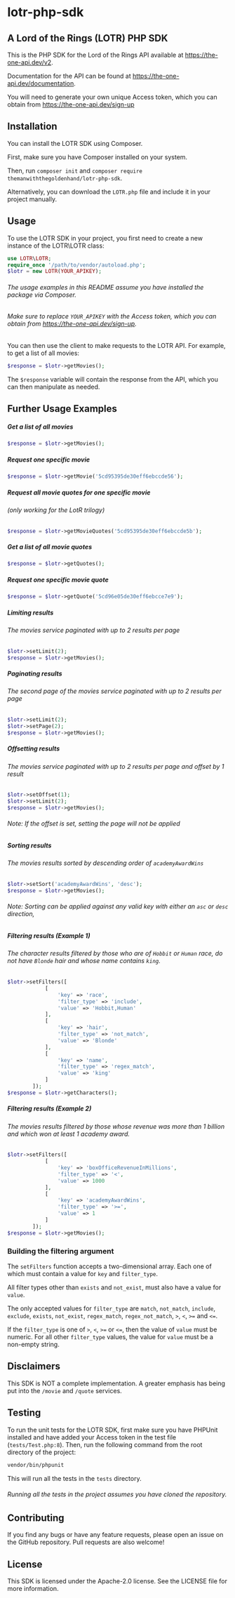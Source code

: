 # lotr-php-sdk
## A Lord of the Rings (LOTR) PHP SDK

This is the PHP SDK for the Lord of the Rings API available at https://the-one-api.dev/v2.

Documentation for the API can be found at https://the-one-api.dev/documentation.

You will need to generate your own unique Access token, which you can obtain from https://the-one-api.dev/sign-up

## Installation
You can install the LOTR SDK using Composer. 

First, make sure you have Composer installed on your system. 

Then, run `composer init` and `composer require themanwiththegoldenhand/lotr-php-sdk`.

Alternatively, you can download the `LOTR.php` file and include it in your project manually.

## Usage
To use the LOTR SDK in your project, you first need to create a new instance of the LOTR\LOTR class:

```php
use LOTR\LOTR;
require_once '/path/to/vendor/autoload.php';
$lotr = new LOTR(YOUR_APIKEY);
```

###### The usage examples in this README assume you have installed the package via Composer.
###### Make sure to replace `YOUR_APIKEY` with the Access token, which you can obtain from https://the-one-api.dev/sign-up.

You can then use the client to make requests to the LOTR API. For example, to get a list of all movies:

```php
$response = $lotr->getMovies();
```

The `$response` variable will contain the response from the API, which you can then manipulate as needed.

## Further Usage Examples

##### Get a list of all movies
```php
$response = $lotr->getMovies();
```

##### Request one specific movie
```php
$response = $lotr->getMovie('5cd95395de30eff6ebccde56');
```

##### Request all movie quotes for one specific movie 
###### (only working for the LotR trilogy)
```php
$response = $lotr->getMovieQuotes('5cd95395de30eff6ebccde5b');
```

##### Get a list of all movie quotes
```php
$response = $lotr->getQuotes();
```

##### Request one specific movie quote
```php
$response = $lotr->getQuote('5cd96e05de30eff6ebcce7e9');
```

##### Limiting results
###### The movies service paginated with up to 2 results per page
```php
$lotr->setLimit(2);
$response = $lotr->getMovies();
```

##### Paginating results
###### The second page of the movies service paginated with up to 2 results per page
```php
$lotr->setLimit(2);
$lotr->setPage(2);
$response = $lotr->getMovies();
```

##### Offsetting results
###### The movies service paginated with up to 2 results per page and offset by 1 result
```php
$lotr->setOffset(1);
$lotr->setLimit(2);
$response = $lotr->getMovies();
```
###### Note: If the offset is set, setting the page will not be applied

##### Sorting results
###### The movies results sorted by descending order of `academyAwardWins`
```php
$lotr->setSort('academyAwardWins', 'desc');
$response = $lotr->getMovies();
```
###### Note: Sorting can be applied against any valid key with either an `asc` or `desc` direction,

##### Filtering results (Example 1)
###### The character results filtered by those who are of `Hobbit` or `Human` race, do not have `Blonde` hair and whose name contains `king`.
```php
$lotr->setFilters([
            [
                'key' => 'race',
                'filter_type' => 'include',
                'value' => 'Hobbit,Human'
            ],
            [
                'key' => 'hair',
                'filter_type' => 'not_match',
                'value' => 'Blonde'
            ],
            [
                'key' => 'name',
                'filter_type' => 'regex_match',
                'value' => 'king'
            ]
        ]);
$response = $lotr->getCharacters();
```

##### Filtering results (Example 2)
###### The movies results filtered by those whose revenue was more than 1 billion and which won at least 1 academy award.
```php
$lotr->setFilters([
            [
                'key' => 'boxOfficeRevenueInMillions',
                'filter_type' => '<',
                'value' => 1000
            ],
            [
                'key' => 'academyAwardWins',
                'filter_type' => '>=',
                'value' => 1
            ]
        ]);
$response = $lotr->getMovies();
```

### Building the filtering argument
The `setFilters` function accepts a two-dimensional array. Each one of which must contain a value for `key` and `filter_type`. 

All filter types other than `exists` and `not_exist`, must also have a value for `value`.

The only accepted values for `filter_type` are `match`, `not_match`, `include`, `exclude`, `exists`, `not_exist`, `regex_match`, `regex_not_match`, `>`, `<`, `>=` and `<=`. 

If the `filter_type` is one of `>`, `<`, `>=` or `<=`, then the value of `value` must be numeric. For all other `filter_type` values, the value for `value` must be a non-empty string.

## Disclaimers
This SDK is NOT a complete implementation. A greater emphasis has being put into the `/movie` and `/quote` services. 

## Testing
To run the unit tests for the LOTR SDK, first make sure you have PHPUnit installed and have added your Access token in the test file (`tests/Test.php:8`). Then, run the following command from the root directory of the project:

```bash
vendor/bin/phpunit
```
This will run all the tests in the `tests` directory.
###### Running all the tests in the project assumes you have cloned the repository.

## Contributing
If you find any bugs or have any feature requests, please open an issue on the GitHub repository. Pull requests are also welcome!

## License
This SDK is licensed under the Apache-2.0 license. See the LICENSE file for more information.